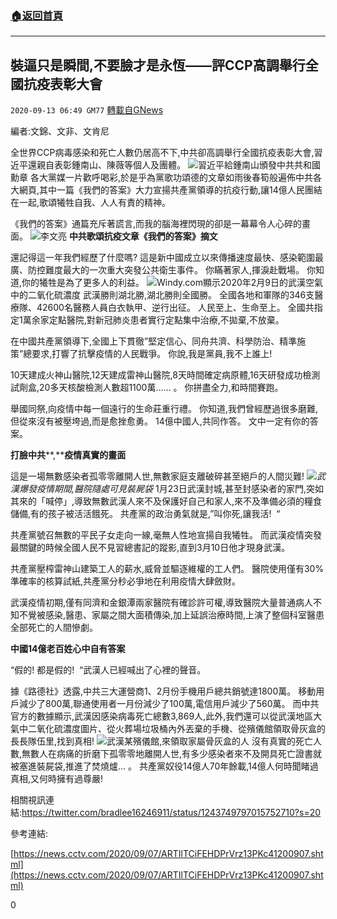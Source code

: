 ###  [:house:返回首頁](https://github.com/ourhimalayas/txt)
---

## 裝逼只是瞬間,不要臉才是永恆——評CCP高調舉行全國抗疫表彰大會
`2020-09-13 06:49 GM77` [轉載自GNews](https://gnews.org/zh-hant/352077/)

編者:文錦、文非、文肯尼

全世界CCP病毒感染和死亡人數仍居高不下,中共卻高調舉行全國抗疫表彰大會,習近平還親自表彰鍾南山、陳薇等個人及團體。
![](https://s3.amazonaws.com/gnews-media-offload/wp-content/uploads/2020/09/13062619/%E6%88%AA%E5%B1%8F2020-09-13-%E4%B8%8B%E5%8D%886.25.52.png)習近平給鍾南山頒發中共共和國勳章
各大黨媒一片歡呼喝彩,於是乎為黨歌功頌德的文章如雨後春筍般遍佈中共各大網頁,其中一篇《我們的答案》大力宣揚共產黨領導的抗疫行動,讓14億人民團結在一起,歌頌犧牲自我、人人有責的精神。

《我們的答案》通篇充斥著謊言,而我的腦海裡閃現的卻是一幕幕令人心碎的畫面。
![](https://s3.amazonaws.com/gnews-media-offload/wp-content/uploads/2020/09/13063005/%E6%88%AA%E5%B1%8F2020-09-13-%E4%B8%8B%E5%8D%886.29.30.png)李文亮
**中共歌頌抗疫文章《我們的答案》摘文**

還記得這一年我們經歷了什麼嗎? 這是新中國成立以來傳播速度最快、感染範圍最廣、防控難度最大的一次重大突發公共衛生事件。 你瞞著家人,揮淚赴戰場。 你知道,你的犧牲是為了更多人的利益。
![](https://s3.amazonaws.com/gnews-media-offload/wp-content/uploads/2020/09/13063836/%E6%88%AA%E5%B1%8F2020-09-13-%E4%B8%8B%E5%8D%886.18.32-2.png)Windy.com顯示2020年2月9日的武漢空氣中的二氧化硫濃度
武漢勝則湖北勝,湖北勝則全國勝。 全國各地和軍隊的346支醫療隊、42600名醫務人員白衣執甲、逆行出征。 人民至上、生命至上。 全國共指定1萬余家定點醫院,對新冠肺炎患者實行定點集中治療,不拋棄,不放棄。

在中國共產黨領導下,全國上下貫徹”堅定信心、同舟共濟、科學防治、精準施策”總要求,打響了抗擊疫情的人民戰爭。 你說,我是黨員,我不上誰上!

10天建成火神山醫院,12天建成雷神山醫院,8天時間確定病原體,16天研發成功檢測試劑盒,20多天核酸檢測人數超1100萬…… 。 你拼盡全力,和時間賽跑。

舉國同祭,向疫情中每一個遠行的生命莊重行禮。 你知道,我們曾經歷過很多磨難,但從來沒有被壓垮過,而是愈挫愈勇。 14億中國人,共同作答。 文中一定有你的答案。

**打臉中共****,****疫情真實的畫面**

這是一場無數感染者孤零零離開人世,無數家庭支離破碎甚至絕戶的人間災難!
![](https://s3.amazonaws.com/gnews-media-offload/wp-content/uploads/2020/09/13063556/%E6%88%AA%E5%B1%8F2020-09-13-%E4%B8%8B%E5%8D%886.35.20-1.png)*武漢爆發疫情期間,醫院隨處可見裝屍袋*
1月23日武漢封城,甚至封感染者的家門,突如其來的「喊停」,導致無數武漢人來不及保護好自己和家人,來不及準備必須的糧食儲備,有的孩子被活活餓死。 共產黨的政治勇氣就是,”叫你死,讓我活!  “

共產黨號召無數的平民子女走向一線,毫無人性地宣揚自我犧牲。 而武漢疫情突發最關鍵的時候全國人民不見習總書記的蹤影,直到3月10日他才現身武漢。

共產黨壓榨雷神山建築工人的薪水,威脅並驅逐維權的工人們。 醫院使用僅有30%準確率的核算試紙,共產黨分秒必爭地在利用疫情大肆斂財。

武漢疫情初期,僅有同濟和金銀潭兩家醫院有確診許可權,導致醫院大量普通病人不知不覺被感染,醫患、家屬之間大面積傳染,加上延誤治療時間,上演了整個科室醫患全部死亡的人間慘劇。

**中國****14****億老百姓心中自有答案**

“假的! 都是假的!  “武漢人已經喊出了心裡的聲音。

據《路德社》透露,中共三大運營商1、2月份手機用戶總共銷號達1800萬。 移動用戶減少了800萬,聯通使用者一月份減少了100萬,電信用戶減少了560萬。 而中共官方的數據顯示,武漢因感染病毒死亡總數3,869人,此外,我們還可以從武漢地區大氣中二氧化硫濃度圖片、從火葬場垃圾桶內外丟棄的手機、從殯儀館領取骨灰盒的長長隊伍里,找到真相!
![](https://s3.amazonaws.com/gnews-media-offload/wp-content/uploads/2020/09/13063851/%E6%88%AA%E5%B1%8F2020-09-13-%E4%B8%8B%E5%8D%886.19.33.png)武漢某殯儀館,來領取家屬骨灰盒的人
沒有真實的死亡人數,無數人在病痛的折磨下孤零零地離開人世,有多少感染者來不及開具死亡證書就被塞進裝屍袋,推進了焚燒爐… 。 共產黨奴役14億人70年餘載,14億人何時聞睹過真相,又何時擁有過尊嚴!

相關視訊連結:https://twitter.com/bradlee16246911/status/1243749797015752710?s=20

參考連結:

[https://news.cctv.com/2020/09/07/ARTIlTCiFEHDPrVrz13PKc41200907.shtml](https://news.cctv.com/2020/09/07/ARTIlTCiFEHDPrVrz13PKc41200907.shtml)

0
